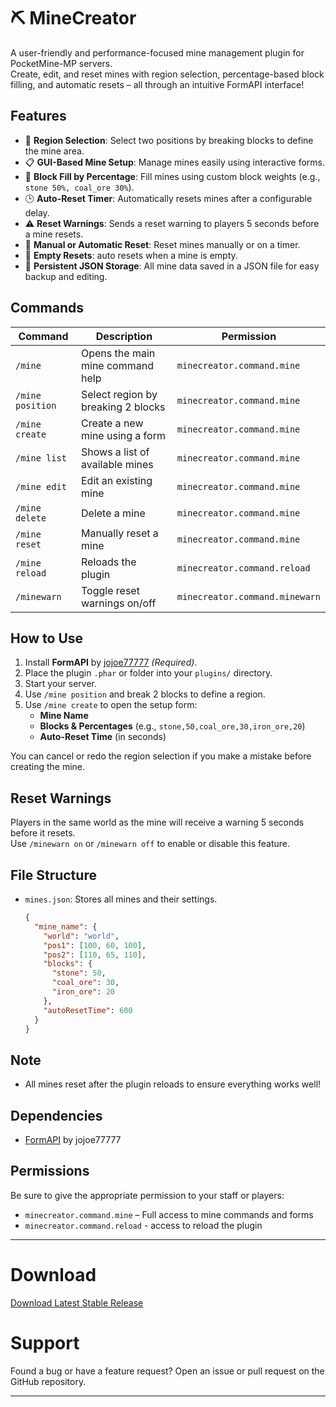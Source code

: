 # ⛏️ MineCreator

A user-friendly and performance-focused mine management plugin for PocketMine-MP servers.  
Create, edit, and reset mines with region selection, percentage-based block filling, and automatic resets – all through an intuitive FormAPI interface!

## Features
- 📐 **Region Selection**: Select two positions by breaking blocks to define the mine area.
- 📋 **GUI-Based Mine Setup**: Manage mines easily using interactive forms.
- 🧱 **Block Fill by Percentage**: Fill mines using custom block weights (e.g., `stone 50%, coal_ore 30%`).
- 🕒 **Auto-Reset Timer**: Automatically resets mines after a configurable delay.
- ⚠️ **Reset Warnings**: Sends a reset warning to players 5 seconds before a mine resets.
- 🔁 **Manual or Automatic Reset**: Reset mines manually or on a timer.
- 🧼 **Empty Resets**: auto resets when a mine is empty.
- 💾 **Persistent JSON Storage**: All mine data saved in a JSON file for easy backup and editing.

## Commands
| Command          | Description                          | Permission                   |
|------------------|--------------------------------------|------------------------------|
| `/mine`          | Opens the main mine command help     | `minecreator.command.mine`   |
| `/mine position` | Select region by breaking 2 blocks   | `minecreator.command.mine`   |
| `/mine create`   | Create a new mine using a form       | `minecreator.command.mine`   |
| `/mine list`   | Shows a list of available mines       | `minecreator.command.mine`   |
| `/mine edit`     | Edit an existing mine                | `minecreator.command.mine`   |
| `/mine delete`   | Delete a mine                        | `minecreator.command.mine`   |
| `/mine reset`    | Manually reset a mine                | `minecreator.command.mine`   |
| `/mine reload`    | Reloads the plugin                | `minecreator.command.reload`   |
| `/minewarn`      | Toggle reset warnings on/off         | `minecreator.command.minewarn`   |


## How to Use
1. Install **FormAPI** by [jojoe77777](https://github.com/jojoe77777/FormAPI) *(Required)*.
2. Place the plugin `.phar` or folder into your `plugins/` directory.
3. Start your server.
4. Use `/mine position` and break 2 blocks to define a region.
5. Use `/mine create` to open the setup form:
   - **Mine Name**
   - **Blocks & Percentages** (e.g., `stone,50,coal_ore,30,iron_ore,20`)
   - **Auto-Reset Time** (in seconds)

You can cancel or redo the region selection if you make a mistake before creating the mine.

## Reset Warnings
Players in the same world as the mine will receive a warning 5 seconds before it resets.  
Use `/minewarn on` or `/minewarn off` to enable or disable this feature.

## File Structure
- `mines.json`: Stores all mines and their settings.
  ```json
  {
    "mine_name": {
      "world": "world",
      "pos1": [100, 60, 100],
      "pos2": [110, 65, 110],
      "blocks": {
        "stone": 50,
        "coal_ore": 30,
        "iron_ore": 20
      },
      "autoResetTime": 600
    }
  }
  ```
## Note
- All mines reset after the plugin reloads to ensure everything works well!

## Dependencies
- [FormAPI](https://github.com/jojoe77777/FormAPI) by jojoe77777

## Permissions
Be sure to give the appropriate permission to your staff or players:
- `minecreator.command.mine` – Full access to mine commands and forms
- `minecreator.command.reload` - access to reload the plugin

---

# Download
[Download Latest Stable Release](https://poggit.pmmp.io/r/255502/MineCreator_dev-4.phar)

# Support
Found a bug or have a feature request? Open an issue or pull request on the GitHub repository.

---
